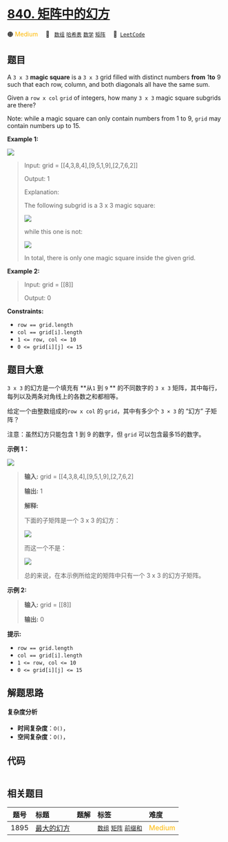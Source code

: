 # [840. 矩阵中的幻方](https://leetcode.com/problems/magic-squares-in-grid)

🟠 <font color=#ffb800>Medium</font>&emsp; 🔖&ensp; [`数组`](/tag/array.md) [`哈希表`](/tag/hash-table.md) [`数学`](/tag/math.md) [`矩阵`](/tag/matrix.md)&emsp; 🔗&ensp;[`LeetCode`](https://leetcode.com/problems/magic-squares-in-grid)

## 题目

A `3 x 3` **magic square** is a `3 x 3` grid filled with distinct numbers
**from** 1**to** 9 such that each row, column, and both diagonals all have the
same sum.

Given a `row x col` `grid` of integers, how many `3 x 3` magic square subgrids
are there?

Note: while a magic square can only contain numbers from 1 to 9, `grid` may
contain numbers up to 15.



**Example 1:**

![](https://assets.leetcode.com/uploads/2020/09/11/magic_main.jpg)

> Input: grid = [[4,3,8,4],[9,5,1,9],[2,7,6,2]]
> 
> Output: 1
> 
> Explanation:
> 
> The following subgrid is a 3 x 3 magic square:
> 
> ![](https://assets.leetcode.com/uploads/2020/09/11/magic_valid.jpg)
> 
> while this one is not:
> 
> ![](https://assets.leetcode.com/uploads/2020/09/11/magic_invalid.jpg)
> 
> In total, there is only one magic square inside the given grid.

**Example 2:**

> Input: grid = [[8]]
> 
> Output: 0

**Constraints:**

  * `row == grid.length`
  * `col == grid[i].length`
  * `1 <= row, col <= 10`
  * `0 <= grid[i][j] <= 15`


## 题目大意

`3 x 3` 的幻方是一个填充有 **从`1` 到 `9` ** 的不同数字的 `3 x 3` 矩阵，其中每行，每列以及两条对角线上的各数之和都相等。

给定一个由整数组成的`row x col` 的 `grid`，其中有多少个 `3 × 3` 的 “幻方” 子矩阵？

注意：虽然幻方只能包含 1 到 9 的数字，但 `grid` 可以包含最多15的数字。



**示例 1：**

![](https://assets.leetcode.com/uploads/2020/09/11/magic_main.jpg)

> 
> 
> 
> 
> 
> **输入:** grid = [[4,3,8,4],[9,5,1,9],[2,7,6,2]
> 
> **输出:** 1
> 
> **解释:**
> 
> 下面的子矩阵是一个 3 x 3 的幻方：
> 
> ![](https://assets.leetcode.com/uploads/2020/09/11/magic_valid.jpg)
> 
> 而这一个不是：
> 
> ![](https://assets.leetcode.com/uploads/2020/09/11/magic_invalid.jpg)
> 
> 总的来说，在本示例所给定的矩阵中只有一个 3 x 3 的幻方子矩阵。
> 
> 

**示例 2:**

> 
> 
> 
> 
> 
> **输入:** grid = [[8]]
> 
> **输出:** 0
> 
> 



**提示:**

  * `row == grid.length`
  * `col == grid[i].length`
  * `1 <= row, col <= 10`
  * `0 <= grid[i][j] <= 15`


## 解题思路

#### 复杂度分析

- **时间复杂度**：`O()`，
- **空间复杂度**：`O()`，

## 代码

```javascript

```

## 相关题目

<!-- prettier-ignore -->
| 题号 | 标题 | 题解 | 标签 | 难度 |
| :------: | :------ | :------: | :------ | :------ |
| 1895 | [最大的幻方](https://leetcode.com/problems/largest-magic-square) |  |  [`数组`](/tag/array.md) [`矩阵`](/tag/matrix.md) [`前缀和`](/tag/prefix-sum.md) | <font color=#ffb800>Medium</font> |